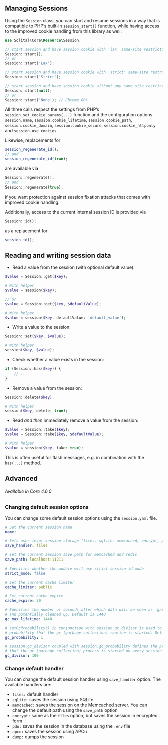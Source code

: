 ## Managing Sessions

Using the `Session` class, you can start and resume sessions in a way that is compatible to PHP’s built-in `session_start()` function, while having access to the improved cookie handling from this library as well:

```php
use Solital\Core\Resource\Session;

// start session and have session cookie with 'lax' same-site restriction
Session::start();
// or
Session::start('Lax');

// start session and have session cookie with 'strict' same-site restriction
Session::start('Strict');

// start session and have session cookie without any same-site restriction
Session::start(null);
// or
Session::start('None'); // Chrome 80+
```

All three calls respect the settings from PHP’s `session_set_cookie_params(...)` function and the configuration options `session.name`, `session.cookie_lifetime`, `session.cookie_path`, `session.cookie_domain`, `session.cookie_secure`, `session.cookie_httponly` and `session.use_cookies`.

Likewise, replacements for

```php
session_regenerate_id();
// and
session_regenerate_id(true);
```

are available via

```php
Session::regenerate();
// and
Session::regenerate(true);
```

if you want protection against session fixation attacks that comes with improved cookie handling.

Additionally, access to the current internal session ID is provided via

```php
Session::id();
```

as a replacement for

```php
session_id();
```

## Reading and writing session data

* Read a value from the session (with optional default value):

```php
$value = Session::get($key);

# With helper
$value = session($key);

// or
$value = Session::get($key, $defaultValue);

# With helper
$value = session($key, defaultValue: 'default_value');
```

* Write a value to the session:

```php
Session::set($key, $value);

# With helper
session($key, $value);
```

* Check whether a value exists in the session:

```php
if (Session::has($key)) {
    // ...
}
```

* Remove a value from the session:

```php
Session::delete($key);

# With helper
session($key, delete: true);
```

* Read *and then* immediately remove a value from the session:

```php
$value = Session::take($key);
$value = Session::take($key, $defaultValue);

# With helper
$value = session($key, take: true);
```

This is often useful for flash messages, e.g. in combination with the `has(...)` method.

## Advanced

<div class="alert alert-info mt-4" role="alert">
    <h6 class="fw-semibold">Available in Core 4.6.0</h6>
</div>

### Changing default session options

You can change some default session options using the `session.yaml` file.

```yaml
# Set the current session name
name: 

# Sets user-level session storage (files, sqlite, memcached, encrypt, pdo, apcu, dump)
save_handler: files

# Set the current session save path for memcached and redis
save_path: localhost:11211

# Specifies whether the module will use strict session id mode
strict_mode: false

# Set the current cache limiter
cache_limiter: public

# Set current cache expire
cache_expire: 30

# Specifies the number of seconds after which data will be seen as 'garbage' 
# and potentially cleaned up. Default is 1440
gc_max_lifetime: 1440

# setGcProbability() in conjunction with session.gc_divisor is used to manage 
# probability that the gc (garbage collection) routine is started. Defaults to 1
gc_probability: 1

# session.gc_divisor coupled with session.gc_probability defines the probability 
# that the gc (garbage collection) process is started on every session initialization.
gc_divisor: 100
```

### Change default handler

You can change the default session handler using `save_handler` option. The available handlers are:

- `files:` default handler
- `sqlite:` saves the session using SQLite
- `memcached:` saves the session on the Memcached server. You can change the default path using the `save_path` option
- `encrypt:` same as the `files` option, but saves the session in encrypted form
- `pdo:` saves the session in the database using the `.env` file
- `apcu:` saves the session using APCu
- `dump:` dumps the session